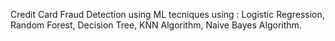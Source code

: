 Credit Card Fraud Detection using ML tecniques using :
Logistic Regression,
Random Forest,
Decision Tree,
KNN Algorithm,
Naive Bayes Algorithm.
